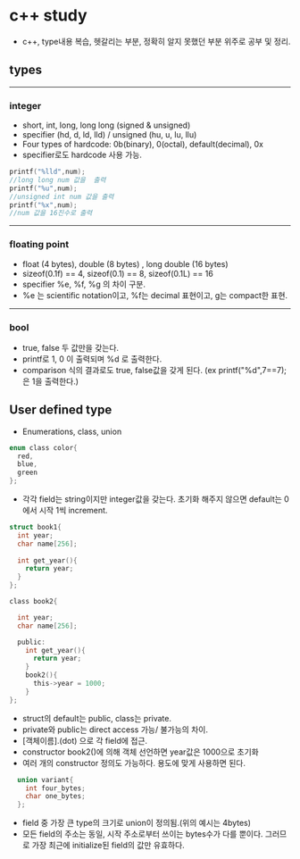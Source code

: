 # c++ study
- c++, type내용 복습, 헷갈리는 부분, 정확히 알지 못했던 부분 위주로 공부 및 정리.
## types
---
### integer
- short, int, long, long long (signed & unsigned)
- specifier (hd, d, ld, lld)  / unsigned (hu, u, lu, llu)
- Four types of hardcode: 0b(binary), 0(octal), default(decimal), 0x 
- specifier로도 hardcode 사용 가능.
~~~c
printf("%lld",num);
//long long num 값을  출력
printf("%u",num);
//unsigned int num 값을 출력
printf("%x",num);
//num 값을 16진수로 출력
~~~
  ---
### floating point

- float (4 bytes), double (8 bytes) , long double (16 bytes)
- sizeof(0.1f) == 4, sizeof(0.1) == 8, sizeof(0.1L) == 16
- specifier %e, %f, %g 의 차이 구분. 
- %e 는 scientific notation이고, %f는 decimal 표현이고, g는 compact한 표현.
---
### bool
- true, false 두 값만을 갖는다.
- printf로 1, 0 이 출력되며 %d 로 출력한다.
- comparison 식의 결과로도 true, false값을 갖게 된다. (ex printf("%d",7==7); 은 1을 출력한다.)

## User defined type
- Enumerations, class, union
~~~c
enum class color{
  red,
  blue,
  green
};
~~~
- 각각 field는 string이지만 integer값을 갖는다.  초기화 해주지 않으면 default는 0에서 시작 1씩 increment.

~~~c
struct book1{
  int year;
  char name[256];
  
  int get_year(){
    return year;
  }
};

class book2{

  int year;
  char name[256];

  public:
    int get_year(){
      return year;
    }
    book2(){
      this->year = 1000;
    }
};

~~~

- struct의 default는 public, class는 private. 
- private와 public는 direct access 가능/ 불가능의 차이.
- [객체이름].(dot) 으로 각 field에 접근.
- constructor book2()에 의해 객체 선언하면 year값은 1000으로 초기화
- 여러 개의 constructor 정의도 가능하다. 용도에 맞게 사용하면 된다.
~~~c
  union variant{
    int four_bytes;
    char one_bytes;
  };
~~~

- field 중 가장 큰 type의 크기로 union이 정의됨.(위의 예시는 4bytes)
- 모든 field의 주소는 동일, 시작 주소로부터 쓰이는 bytes수가 다를 뿐이다. 그러므로 가장 최근에 initialize된 field의 값만 유효하다.
